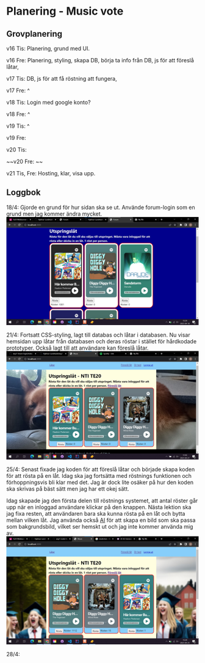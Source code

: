 # Planering - Music vote

## Grovplanering 
v16 Tis: Planering, grund med UI. 

v16 Fre: Planering, styling, skapa DB, börja ta info från DB, js för att föreslå låtar, 

v17 Tis: DB, js för att få röstning att fungera, 

v17 Fre: ^

v18 Tis: Login med google konto?

v18 Fre: ^

v19 Tis: ^

v19 Fre: 

v20 Tis: 

~~v20 Fre: ~~

v21 Tis, Fre: Hosting, klar, visa upp. 


## Loggbok
18/4: Gjorde en grund för hur sidan ska se ut. Använde forum-login som en grund men jag kommer ändra mycket.
![Front page](/public/images/frontPage.jpg "Front page")

21/4: Fortsatt CSS-styling, lagt till databas och låtar i databasen. Nu visar hemsidan upp låtar från databasen och deras röstar i stället för hårdkodade prototyper. Också lagt till att användare kan föreslå låtar. 
![Front page version 2](/public/images/frontPage_v2.jpg "Front page version 2")

25/4: Senast fixade jag koden för att föreslå låtar och började skapa koden för att rösta på en låt. Idag ska jag fortsätta med röstnings funktionen och förhoppningsvis bli klar med det. Jag är dock lite osäker på hur den koden ska skrivas på bäst sätt men jag har ett okej sätt. 

Idag skapade jag den första delen till röstnings systemet, att antal röster går upp när en inloggad användare klickar på den knappen. Nästa lektion ska jag fixa resten, att användaren bara ska kunna rösta på en låt och bytta mellan vilken låt. Jag använda också [AI](https://hotpot.ai/art-generator) för att skapa en bild som ska passa som bakgrundsbild, vilket ser hemskt ut och jag inte kommer använda mig av. 
![Front page version 3](/public/images/frontPage_v3.jpg "Front page version 3")

28/4: 